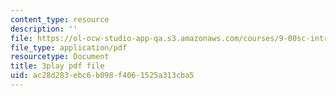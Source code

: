 ```yaml
---
content_type: resource
description: ''
file: https://ol-ocw-studio-app-qa.s3.amazonaws.com/courses/9-00sc-introduction-to-psychology-fall-2011/ac28d283ebc6b098f4061525a313cba5_lBU64nfe8nM.pdf
file_type: application/pdf
resourcetype: Document
title: 3play pdf file
uid: ac28d283-ebc6-b098-f406-1525a313cba5
---
```

